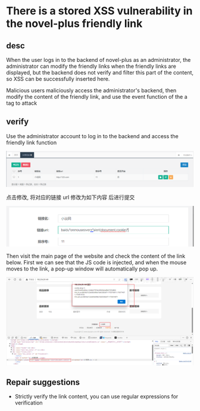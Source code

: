 # There is a stored XSS vulnerability in the novel-plus friendly link

## desc

When the user logs in to the backend of novel-plus as an administrator, the administrator can modify the friendly links when the friendly links are displayed, but the backend does not verify and filter this part of the content, so XSS can be successfully inserted here.

Malicious users maliciously access the administrator's backend, then modify the content of the friendly link, and use the event function of the a tag to attack

## verify

Use the administrator account to log in to the backend and access the friendly link function

![image-20231229095313661](./assets/image-20231229095313661.png)

点击修改, 将对应的链接 url 修改为如下内容 后进行提交

![image-20231229095345348](./assets/image-20231229095345348.png)

Then visit the main page of the website and check the content of the link below. First we can see that the JS code is injected, and when the mouse moves to the link, a pop-up window will automatically pop up.

![image-20231229095537544](./assets/image-20231229095537544.png)

## Repair suggestions

- Strictly verify the link content, you can use regular expressions for verification